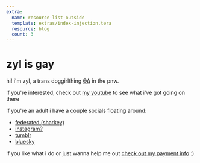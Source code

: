 ```yaml
---
extra:
  name: resource-list-outside
  template: extras/index-injection.tera
  resource: blog
  count: 3
---
```


# zyl is gay

hi! i'm zyl, a trans doggirlthing <abbr title="therian">ΘΔ</abbr> in the pnw.

if you're interested, check out [my youtube](me$https://youtube.com/@zylpup) to see what i've got going on there

if you're an adult i have a couple socials floating around:

- [federated (sharkey)](me$https://fed.zyl.gay/@zyl)
- [instagram?](me$https://www.instagram.com/zylbarker/)
- [tumblr](me$https://www.tumblr.com/zyllian)
- [bluesky](me$https://bsky.app/profile/zyl.gay)

if you like what i do or just wanna help me out [check out my payment info](/pay-me) :)
